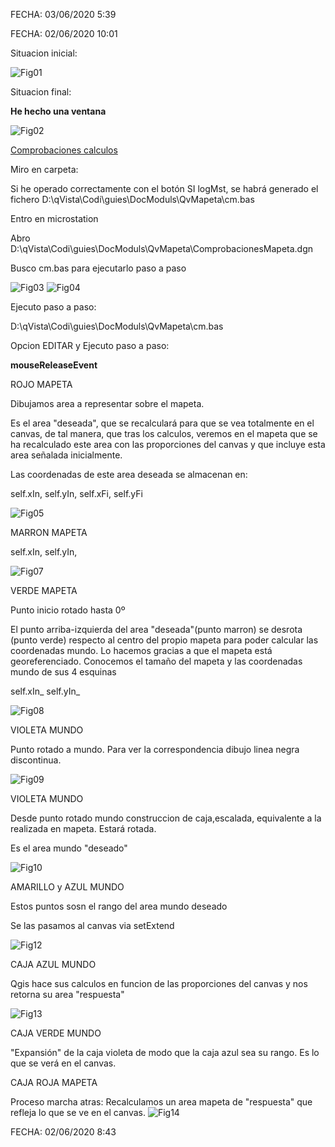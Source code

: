 ﻿FECHA: 03/06/2020 5:39


FECHA: 02/06/2020 10:01


Situacion inicial:


![Fig01](./fig01.png)




Situacion final:


**He hecho una ventana**




![Fig02](./fig02.png)




[Comprobaciones calculos](./comprobacionesQvMapeta.md)    


Miro en carpeta:


Si he operado correctamente con el botón SI logMst, se habrá generado el fichero D:\qVista\Codi\guies\DocModuls\QvMapeta\cm.bas


Entro en microstation


Abro D:\qVista\Codi\guies\DocModuls\QvMapeta\ComprobacionesMapeta.dgn


Busco cm.bas para ejecutarlo paso a paso




![Fig03](./fig03.png)
![Fig04](./fig04.png)


Ejecuto paso a paso:


D:\qVista\Codi\guies\DocModuls\QvMapeta\cm.bas


Opcion EDITAR y Ejecuto paso a paso:


**mouseReleaseEvent**


ROJO MAPETA


Dibujamos area a representar sobre el mapeta.


Es el area &quot;deseada&quot;, que se recalculará para que se vea totalmente en el canvas, de tal manera, que tras los calculos, veremos en el mapeta que se ha recalculado este area con las proporciones del canvas y que incluye esta area señalada inicialmente.


Las coordenadas de este area deseada se almacenan en:


self.xIn, self.yIn, self.xFi, self.yFi


![Fig05](./fig05.png)


MARRON MAPETA


self.xIn, self.yIn,


![Fig07](./fig07.png)


VERDE MAPETA


Punto inicio rotado hasta 0º


El punto arriba-izquierda del area &quot;deseada&quot;(punto marron) se desrota (punto verde) respecto al centro del propio mapeta para poder calcular las coordenadas mundo. Lo hacemos gracias a que el mapeta está georeferenciado. Conocemos el tamaño del mapeta y las coordenadas mundo de sus 4 esquinas


self.xIn\_ self.yIn\_


![Fig08](./fig08.png)


VIOLETA MUNDO


Punto rotado a mundo. Para ver la correspondencia dibujo linea negra discontinua.


![Fig09](./fig09.png)


VIOLETA MUNDO


Desde punto rotado mundo construccion de caja,escalada, equivalente a la realizada en mapeta. Estará rotada.


Es el area mundo &quot;deseado&quot;


![Fig10](./fig10.png)


AMARILLO y AZUL MUNDO


Estos puntos sosn el rango del area mundo deseado


Se las pasamos al canvas via setExtend


![Fig12](./fig12.png)


CAJA AZUL MUNDO


Qgis hace sus calculos en funcion de las proporciones del canvas y nos retorna su area &quot;respuesta&quot;


![Fig13](./fig13.png)


CAJA VERDE MUNDO


&quot;Expansión&quot; de la caja violeta de modo que la caja azul sea su rango. Es lo que se verá en el canvas.




CAJA ROJA MAPETA


Proceso marcha atras: Recalculamos un area mapeta de &quot;respuesta&quot; que refleja lo que se ve en el canvas.
![Fig14](./fig14.png)


FECHA: 02/06/2020 8:43




<!--stackedit_data:
eyJoaXN0b3J5IjpbMTI3NTY0MTk1MSwxMTkxMzA2OTQxLDEyND
cyMjYyNzJdfQ==
-->